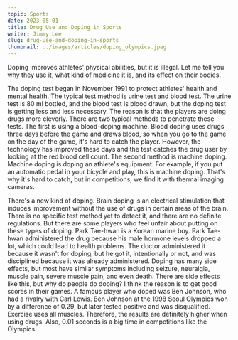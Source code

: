 ```yaml
---
topic: Sports
date: 2023-05-01
title: Drug Use and Doping in Sports
writer: Jimmy Lee
slug: drug-use-and-doping-in-sports
thumbnail: ../images/articles/doping_olympics.jpeg
---
```

Doping improves athletes' physical abilities, but it is illegal. Let me tell you why they use it, what kind of medicine it is, and its effect on their bodies.

The doping test began in November 1991 to protect athletes' health and mental health. The typical test method is urine test and blood test. The urine test is 80 ml bottled, and the blood test is blood drawn, but the doping test is getting less and less necessary. The reason is that the players are doing drugs more cleverly. There are two typical methods to penetrate these tests. The first is using a blood-doping machine. Blood doping uses drugs three days before the game and draws blood, so when you go to the game on the day of the game, it's hard to catch the player. However, the technology has improved these days and the test catches the drug user by looking at the red blood cell count. The second method is machine doping. Machine doping is doping an athlete's equipment. For example, if you put an automatic pedal in your bicycle and play, this is machine doping. That's why it's hard to catch, but in competitions, we find it with thermal imaging cameras.

There's a new kind of doping. Brain doping is an electrical stimulation that induces improvement without the use of drugs in certain areas of the brain. There is no specific test method yet to detect it, and there are no definite regulations. But there are some players who feel unfair about putting on these types of doping. Park Tae-hwan is a Korean marine boy. Park Tae-hwan administered the drug because his male hormone levels dropped a lot, which could lead to health problems. The doctor administered it because it wasn't for doping, but he got it, intentionally or not, and was disciplined because it was already administered. Doping has many side effects, but most have similar symptoms including seizure, neuralgia, muscle pain, severe muscle pain, and even death. There are side effects like this, but why do people do doping? I think the reason is to get good scores in their games. A  famous player who doped was Ben Johnson, who had a rivalry with Carl Lewis. Ben Johnson at the 1998 Seoul Olympics won by a difference of 0.29, but later tested positive and was disqualified. Exercise uses all muscles. Therefore, the results are definitely higher when using drugs. Also, 0.01 seconds is a big time in competitions like the Olympics.